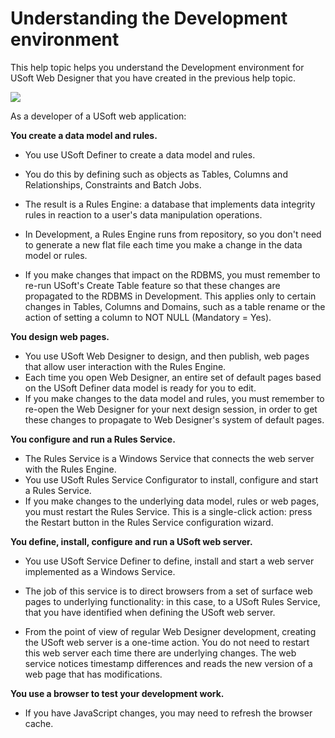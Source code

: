 # Understanding the Development environment

This help topic helps you understand the Development environment for USoft Web Designer that you have created in the previous help topic.  

![](/api/Web%20and%20app%20UIs/Introducing%20USoft%20Web%20and%20App%20UIs/assets/fff1691f-a106-44d3-8966-bb96662e9ad7.png)

As a developer of a USoft web application:

**You create a data model and rules.**

- You use USoft Definer to create a data model and rules.
- You do this by defining such as objects as Tables, Columns and Relationships, Constraints and Batch Jobs.
- The result is a Rules Engine: a database that implements data integrity rules in reaction to a user's data manipulation operations.
- In Development, a Rules Engine runs from repository, so you don't need to generate a new flat file each time you make a change in the data model or rules.

- If you make changes that impact on the RDBMS, you must remember to re-run USoft's Create Table feature so that these changes are propagated to the RDBMS in Development. This applies only to certain changes in Tables, Columns and Domains, such as a table rename or the action of setting a column to NOT NULL (Mandatory = Yes).

**You design web pages.**

- You use USoft Web Designer to design, and then publish, web pages that allow user interaction with the Rules Engine.
- Each time you open Web Designer, an entire set of default pages based on the USoft Definer data model is ready for you to edit.
- If you make changes to the data model and rules, you must remember to re-open the Web Designer for your next design session, in order to get these changes to propagate to Web Designer's system of default pages.

**You configure and run a Rules Service.**

- The Rules Service is a Windows Service that connects the web server with the Rules Engine.
- You use USoft Rules Service Configurator to install, configure and start a Rules Service.
- If you make changes to the underlying data model, rules or web pages, you must restart the Rules Service. This is a single-click action: press the Restart button in the Rules Service configuration wizard.

**You define, install, configure and run a USoft web server.**

- You use USoft Service Definer to define, install and start a web server implemented as a Windows Service.
- The job of this service is to direct browsers from a set of surface web pages to underlying functionality: in this case, to a USoft Rules Service, that you have identified when defining the USoft web server.

- From the point of view of regular Web Designer development, creating the USoft web server is a one-time action. You do not need to restart this web server each time there are underlying changes. The web service notices timestamp differences and reads the new version of a web page that has modifications.

**You use a browser to test your development work.**

- If you have JavaScript changes, you may need to refresh the browser cache.

 